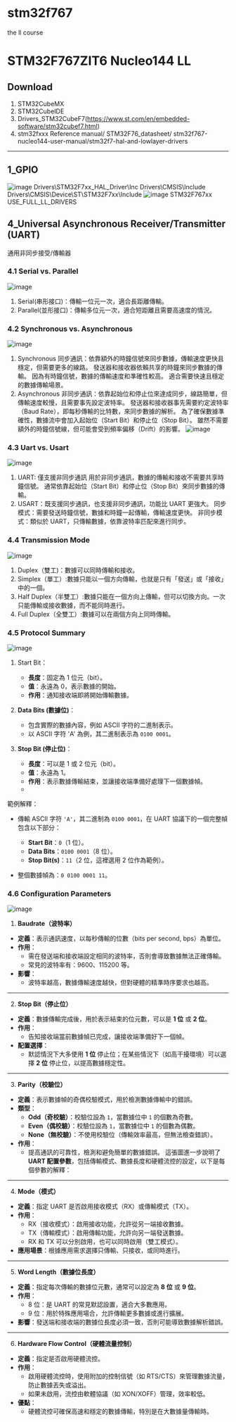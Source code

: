 # stm32f767
the ll course
# STM32F767ZIT6 Nucleo144 LL
## Download 
1. STM32CubeMX
2. STM32CubeIDE
3. Drivers_STM32CubeF7(https://www.st.com/en/embedded-software/stm32cubef7.html)
4. stm32fxxx Reference manual/ STM32F76_datasheet/ stm32f767-nucleo144-user-manual/stm32f7-hal-and-lowlayer-drivers

---
## 1_GPIO
![image](https://github.com/user-attachments/assets/dd639421-7dbd-4ba3-9f42-f0601fb0e5f4)
Drivers\STM32F7xx_HAL_Driver\Inc
Drivers\CMSIS\Include
Drivers\CMSIS\Device\ST\STM32F7xx\Include
![image](https://github.com/user-attachments/assets/9c4dae2a-8340-4c3e-bd31-4cc65194f9c2)
STM32F767xx
USE_FULL_LL_DRIVERS

## 4_Universal Asynchronous Receiver/Transmitter (UART)
通用非同步接受/傳輸器
### 4.1  Serial vs. Parallel
![image](https://github.com/user-attachments/assets/7dd8dfe0-00cf-434b-8a75-1978542b316f)
1. Serial(串形接口)：傳輸一位元一次，適合長距離傳輸。
2. Parallel(並形接口)：傳輸多位元一次，適合短距離且需要高速度的情況。
### 4.2 Synchronous vs. Asynchronous
![image](https://github.com/user-attachments/assets/c4aaadd6-5a98-4810-a39e-1ddfd72843b6)
1. Synchronous 同步通訊：依靠額外的時鐘信號來同步數據，傳輸速度更快且穩定，但需要更多的線路。
   發送器和接收器依賴共享的時鐘來同步數據的傳輸。
   因為有時鐘信號，數據的傳輸速度和準確性較高。
   適合需要快速且穩定的數據傳輸場景。
3. Asynchronous 非同步通訊：依靠起始位和停止位來達成同步，線路簡單，但傳輸速度較慢，且需要事先設定波特率。
   發送器和接收器事先需要約定波特率（Baud Rate），即每秒傳輸的比特數，來同步數據的解析。
   為了確保數據準確性，數據流中會加入起始位（Start Bit）和停止位（Stop Bit）。
   雖然不需要額外的時鐘信號線，但可能會受到頻率偏移（Drift）的影響。
![image](https://github.com/user-attachments/assets/e0212ca6-8946-4b03-b8e0-eff3b256404e)
### 4.3 Uart vs. Usart
![image](https://github.com/user-attachments/assets/725b1941-2d6d-4a63-ab78-c50a158bedbb)
1. UART: 僅支援非同步通訊
   用於非同步通訊，數據的傳輸和接收不需要共享時鐘信號。
   通常依靠起始位（Start Bit）和停止位（Stop Bit）來同步數據的傳輸。
2. USART：既支援同步通訊，也支援非同步通訊，功能比 UART 更強大。
  同步模式：需要發送時鐘信號，數據和時鐘一起傳輸，傳輸速度更快。
  非同步模式：類似於 UART，只傳輸數據，依靠波特率匹配來進行同步。
### 4.4 Transmission Mode
![image](https://github.com/user-attachments/assets/292b5c8b-8a5b-48e1-81b6-367d0451d7cc)
1. Duplex（雙工)：數據可以同時傳輸和接收。  
2. Simplex（單工）:數據只能以一個方向傳輸，也就是只有「發送」或「接收」中的一個。 
3. Half Duplex（半雙工）:數據只能在一個方向上傳輸，但可以切換方向。一次只能傳輸或接收數據，而不能同時進行。 
4. Full Duplex（全雙工）:數據可以在兩個方向上同時傳輸。  
### 4.5 Protocol Summary
![image](https://github.com/user-attachments/assets/7be598e5-a6ba-4f5d-bb09-724bac11a1e8)
1. Start Bit：
   - **長度**：固定為 1 位元（bit）。
   - **值**：永遠為 0，表示數據的開始。
   - **作用**：通知接收端即將開始傳輸數據。

2. **Data Bits (數據位)**：
   - 包含實際的數據內容，例如 ASCII 字符的二進制表示。
   - 以 ASCII 字符 'A' 為例，其二進制表示為 `0100 0001`。

3. **Stop Bit (停止位)**：
   - **長度**：可以是 1 或 2 位元（bit）。
   - **值**：永遠為 1。
   - **作用**：表示數據傳輸結束，並讓接收端準備好處理下一個數據幀。
   - 
範例解釋：
- 傳輸 ASCII 字符 `'A'`，其二進制為 `0100 0001`，在 UART 協議下的一個完整幀包含以下部分：
  - **Start Bit**：`0`（1 位）。
  - **Data Bits**：`0100 0001`（8 位）。
  - **Stop Bit(s)**：`11`（2 位，這裡選用 2 位作為範例）。

- 整個數據幀為：`0 0100 0001 11`。

### 4.6 Configuration Parameters
![image](https://github.com/user-attachments/assets/598ae544-c238-49de-be76-424802a875af)

1. **Baudrate（波特率）**
- **定義**：表示通訊速度，以每秒傳輸的位數（bits per second, bps）為單位。
- **作用**：
  - 需在發送端和接收端設定相同的波特率，否則會導致數據無法正確傳輸。
  - 常見的波特率有：9600、115200 等。
- **影響**：
  - 波特率越高，數據傳輸速度越快，但對硬體的精準時序要求也越高。

---

2. **Stop Bit（停止位）**
- **定義**：數據傳輸完成後，用於表示結束的位元數，可以是 **1 位** 或 **2 位**。
- **作用**：
  - 告知接收端當前數據幀已完成，讓接收端準備好下一個幀。
- **配置選擇**：
  - 默認情況下大多使用 **1 位** 停止位；在某些情況下（如高干擾環境）可以選擇 **2 位** 停止位，以提高數據穩定性。

---

3. **Parity（校驗位）**
- **定義**：表示數據幀的奇偶校驗模式，用於檢測數據傳輸中的錯誤。
- **類型**：
  - **Odd（奇校驗）**：校驗位設為 `1`，當數據位中 `1` 的個數為奇數。
  - **Even（偶校驗）**：校驗位設為 `1`，當數據位中 `1` 的個數為偶數。
  - **None（無校驗）**：不使用校驗位（傳輸效率最高，但無法檢查錯誤）。
- **作用**：
  - 提高通訊的可靠性，檢測和避免簡單的數據錯誤。
這張圖進一步說明了 **UART 配置參數**，包括傳輸模式、數據長度和硬體流控的設定，以下是每個參數的解釋：

---

4. **Mode（模式）**
- **定義**：指定 UART 是否啟用接收模式（RX）或傳輸模式（TX）。
- **作用**：
  - RX（接收模式）：啟用接收功能，允許從另一端接收數據。
  - TX（傳輸模式）：啟用傳輸功能，允許向另一端發送數據。
  - RX 和 TX 可以分別啟用，也可以同時啟用（雙工模式）。
- **應用場景**：根據應用需求選擇只傳輸、只接收，或同時進行。

---

5. **Word Length（數據位長度）**
- **定義**：指定每次傳輸的數據位元數，通常可以設定為 **8 位** 或 **9 位**。
- **作用**：
  - 8 位：是 UART 的常見默認設置，適合大多數應用。
  - 9 位：用於特殊應用場合，允許傳輸更多數據或進行擴展。
- **影響**：發送端和接收端的數據位長度必須一致，否則可能導致數據解析錯誤。

---

6. **Hardware Flow Control（硬體流量控制）**
- **定義**：指定是否啟用硬體流控。
- **作用**：
  - 啟用硬體流控時，使用附加的控制信號（如 RTS/CTS）來管理數據流量，防止數據丟失或溢出。
  - 如果未啟用，流控由軟體協議（如 XON/XOFF）管理，效率較低。
- **優點**：
  - 硬體流控可確保高速和穩定的數據傳輸，特別是在大數據量傳輸時。
